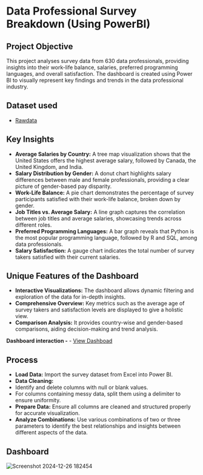 # Data Professional Survey Breakdown (Using PowerBI)

## Project Objective

This project analyses survey data from 630 data professionals, providing insights into their work-life balance, salaries, preferred programming languages, and overall satisfaction. The dashboard is created using Power BI to visually represent key findings and trends in the data professional industry.

## Dataset used
- <a href ="https://github.com/AnjaliBanga02/Data-Analysis/blob/main/Raw%20Data.xlsx">Rawdata</a>

## Key Insights

- **Average Salaries by Country:** A tree map visualization shows that the United States offers the highest average salary, followed by Canada, the United Kingdom, and India.
- **Salary Distribution by Gender:** A donut chart highlights salary differences between male and female professionals, providing a clear picture of gender-based pay disparity.
- **Work-Life Balance:** A pie chart demonstrates the percentage of survey participants satisfied with their work-life balance, broken down by gender.
- **Job Titles vs. Average Salary:** A line graph captures the correlation between job titles and average salaries, showcasing trends across different roles.
- **Preferred Programming Languages:** A bar graph reveals that Python is the most popular programming language, followed by R and SQL, among data professionals.
- **Salary Satisfaction:** A gauge chart indicates the total number of survey takers satisfied with their current salaries.

## Unique Features of the Dashboard

- **Interactive Visualizations:** The dashboard allows dynamic filtering and exploration of the data for in-depth insights.
- **Comprehensive Overview:** Key metrics such as the average age of survey takers and satisfaction levels are displayed to give a holistic view.
- **Comparison Analysis:** It provides country-wise and gender-based comparisons, aiding decision-making and trend analysis.

**Dashboard interaction -** - <a href ="https://github.com/AnjaliBanga02/Data-Analysis/blob/main/Screenshot%202024-12-26%20182454.png">View Dashboad</a>

## Process

- **Load Data:** Import the survey dataset from Excel into Power BI.
- **Data Cleaning:**
- Identify and delete columns with null or blank values.
- For columns containing messy data, split them using a delimiter to ensure uniformity.
- **Prepare Data:** Ensure all columns are cleaned and structured properly for accurate visualization.
- **Analyze Combinations:** Use various combinations of two or three parameters to identify the best relationships and insights between different aspects of the data.

## Dashboard

![Screenshot 2024-12-26 182454](https://github.com/user-attachments/assets/03731946-3c2c-4033-91ce-a7eca3841fe2)




